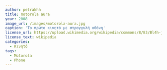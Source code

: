 ```yaml
---
author: petrakhh
title: motorola aura 
year: 2008
image_url: /images/motorola-aura.jpg
caption: 'Το πρώτο κινητό με στρογγυλή οθόνη'
license_url: https://upload.wikimedia.org/wikipedia/commons/8/83/Bl4h-jengle2-2009_01_19_IMG_0204_%283210698686%29.jpg
license_text: wikipedia
categories:
  - Κινητό
tags:
  - Motorola
  - Phone
---
```

